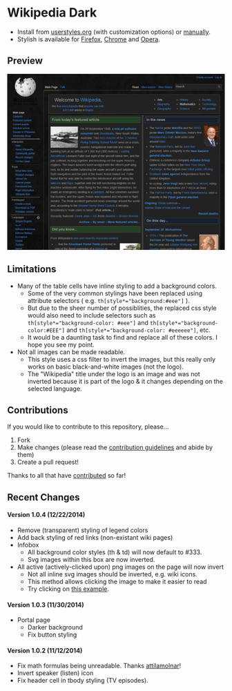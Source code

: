 # Wikipedia Dark

- Install from [userstyles.org](https://userstyles.org/styles/105844/) (with customization options) or [manually](https://raw.githubusercontent.com/StylishThemes/Wikipedia-Dark/master/wikipedia-dark.css).
- Stylish is available for [Firefox](https://addons.mozilla.org/en-US/firefox/addon/2108/), [Chrome](https://chrome.google.com/extensions/detail/fjnbnpbmkenffdnngjfgmeleoegfcffe) and [Opera](https://addons.opera.com/en/extensions/details/stylish-for-opera/).

## Preview
![Wikipedia Dark preview](images/after.png)

## Limitations

* Many of the table cells have inline styling to add a background colors.
  * Some of the very common stylings have been replaced using attribute selectors ( e.g. `th[style*="background:#eee"]` ).
  * But due to the sheer number of possiblities, the replaced css style would also need to include selectors such as `th[style*="background-color: #eee"]` and `th[style*="background-color:#EEE"]` and `th[style*="background-color: #eeeeee"]`, etc.
  * It would be a daunting task to find and replace all of these colors. I hope you see my point.
* Not all images can be made readable.
  * This style uses a css filter to invert the images, but this really only works on basic black-and-white images (not the logo).
  * The "Wikipedia" title under the logo is an image and was not inverted because it is part of the logo &amp; it changes depending on the selected language.

## Contributions

If you would like to contribute to this repository, please...

1. Fork
2. Make changes (please read the [contribution guidelines](https://github.com/StylishThemes/Wikipedia-Dark/blob/master/CONTRIBUTING.md) and abide by them)
3. Create a pull request!

Thanks to all that have [contributed](https://github.com/StylishThemes/Wikipedia-Dark/graphs/contributors) so far!

## Recent Changes

#### Version 1.0.4 (12/22/2014)

* Remove (transparent) styling of legend colors
* Add back styling of red links (non-existant wiki pages)
* Infobox
  * All background color styles (th & td) will now default to #333.
  * Svg images within this box are now inverted.
* All active (actively-clicked upon) png images on the page will now invert
  * Not all inline svg images should be inverted, e.g. wiki icons.
  * This method allows clicking the image to make it easier to read
  * Try clicking on [this example](http://en.wikipedia.org/wiki/Aspirin#Physical_properties).

#### Version 1.0.3 (11/30/2014)

* Portal page
  * Darker background
  * Fix button styling

#### Version 1.0.2 (11/12/2014)

* Fix math formulas being unreadable. Thanks [attilamolnar](https://github.com/attilamolnar)!
* Invert speaker (listen) icon
* Fix header cell in tbody styling (TV episodes).
